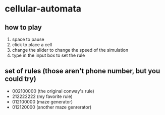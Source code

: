 # cellular-automata

how to play
----------
1. space to pause
2. click to place a cell
3. change the slider to change the speed of the simulation
4. type in the input box to set the rule

set of rules (those aren't phone number, but you could try)
-----------
* 002100000 (the original conway's rule)
* 212222222 (my favorite rule)
* 012100000 (maze generator)
* 012120000 (another maze genrerator)
